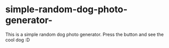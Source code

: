 # simple-random-dog-photo-generator-
This is a simple random dog photo generator. Press the button and see the cool dog :D
